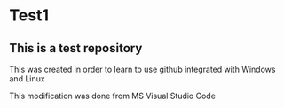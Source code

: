 # Test1
## This is a test repository

This was created in order to learn to use github integrated with Windows and Linux

This modification was done from MS Visual Studio Code
